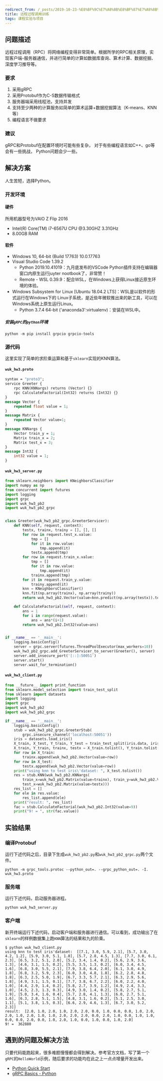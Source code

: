 ```yaml
---
redirect_from: /_posts/2019-10-23-%E8%BF%9C%E7%A8%8B%E8%BF%87%E7%A8%8B%E8%B0%83%E7%94%A8%E8%AE%AD%E7%BB%83/
title: 远程过程调用训练
tags: 课程实验与项目
---
```

## 问题描述

远程过程调用（RPC）将网络编程变得非常简单。根据所学的RPC相关原理，实现客户端-服务器通信，并进行简单的计算如数据库查询、算术计算、数据挖掘、深度学习推导等。

### 要求

1. 采用gRPC
2. 采用Protobuf作为C-S数据传输格式
3. 服务器端采用线程池，支持并发
4. 支持至少两种的计算服务如简单的算术运算+数据挖掘算法（K-means、KNN等）
5. 编程语言不做要求

### 建议

gRPC和Protobuf在配置环境时可能有些复杂， 对于有些编程语言如C++、go等会有一些挑战， Python问题会少一些。

## 解决方案

人生苦短，选择Python。

### 开发环境

#### 硬件

所用机器型号为VAIO Z Flip 2016

- Intel(R) Core(TM) i7-6567U CPU @3.30GHZ 3.31GHz
- 8.00GB RAM

#### 软件

- Windows 10, 64-bit (Build 17763) 10.0.17763
- Visual Studio Code 1.39.2
  - Python 2019.10.41019：九月底发布的VSCode Python插件支持在编辑器窗口内原生运行juyter nootbook了，非常赞！
  - Remote - WSL 0.39.9：配合WSL，在Windows上获得Linux接近原生环境的体验。
- Windows Subsystem for Linux [Ubuntu 18.04.2 LTS]：WSL是以软件的形式运行在Windows下的 Linux子系统，是近些年微软推出来的新工具，可以在Windows系统上原生运行Linux。
  - Python 3.7.4 64-bit ('anaconda3':virtualenv)：安装在WSL中。

##### 安装`gRPC`的`python`环境

```shell
python -m pip install grpcio grpcio-tools
```

### 源代码

这里实现了简单的求阶乘运算和基于`sklearn`实现的KNN算法。

#### `wuk_hw3.proto`

```proto
syntax = "proto3";
service Greeter {
    rpc KNN(KNNargs) returns (Vector) {}
    rpc CalculateFactorial(Int32) returns (Int32) {}
}
message Vector {
    repeated float value = 1;
}
message Matrix {
    repeated Vector value=1;
}
message KNNargs {
    Vector train_y = 1;
    Matrix train_x = 2;
    Matrix test_x = 3;
}
message Int32 {
    int32 value = 1;
}
```

#### `wuk_hw3_server.py`

```python
from sklearn.neighbors import KNeighborsClassifier
import numpy as np
from concurrent import futures
import logging
import grpc
import wuk_hw3_pb2
import wuk_hw3_pb2_grpc


class Greeter(wuk_hw3_pb2_grpc.GreeterServicer):
    def KNN(self, request, context):
        testx, trainx, trainy = [], [], []
        for row in request.test_x.value:
            tmp = []
            for it in row.value:
                tmp.append(it)
            testx.append(tmp)
        for row in request.train_x.value:
            tmp = []
            for it in row.value:
                tmp.append(it)
            trainx.append(tmp)
        for it in request.train_y.value:
            trainy.append(it)
        knn = KNeighborsClassifier()
        knn.fit(np.array(trainx), np.array(trainy))
        return wuk_hw3_pb2.Vector(value=knn.predict(np.array(testx)).tolist())

    def CalculateFactorial(self, request, context):
        ans = 1
        for i in range(request.value):
            ans = ans*(i+1)
        return wuk_hw3_pb2.Int32(value=ans)


if __name__ == '__main__':
    logging.basicConfig()
    server = grpc.server(futures.ThreadPoolExecutor(max_workers=10))
    wuk_hw3_pb2_grpc.add_GreeterServicer_to_server(Greeter(), server)
    server.add_insecure_port('[::]:50051')
    server.start()
    server.wait_for_termination()
```

#### `wuk_hw3_client.py`

```python
from __future__ import print_function
from sklearn.model_selection import train_test_split
from sklearn import datasets
import logging
import grpc
import wuk_hw3_pb2
import wuk_hw3_pb2_grpc

if __name__ == '__main__':
    logging.basicConfig()
    stub = wuk_hw3_pb2_grpc.GreeterStub(
        grpc.insecure_channel('localhost:50051'))
    iris = datasets.load_iris()
    X_train, X_test, Y_train, Y_test = train_test_split(iris.data, iris.target)
    X_train, Y_train, trainx, testx = X_train.tolist(), Y_train.tolist(), [], []
    for row in X_train:
        trainx.append(wuk_hw3_pb2.Vector(value=row))
    for row in X_test:
        testx.append(wuk_hw3_pb2.Vector(value=row))
    print("using knn to test iris\'dataset: ", X_test.tolist())
    res = stub.KNN(wuk_hw3_pb2.KNNargs(
        train_x=wuk_hw3_pb2.Matrix(value=trainx), train_y=wuk_hw3_pb2.Vector(value=Y_train),
        test_x=wuk_hw3_pb2.Matrix(value=testx)))
    res_list = []
    for ele in res.value:
        res_list.append(ele)
    print("result: ", res_list)
    fac = stub.CalculateFactorial(wuk_hw3_pb2.Int32(value=9))
    print("9! = ", str(fac.value))
```

## 实验结果

### 编译Protobuf

运行下述代码之后，目录下生成`wuk_hw3_pb2.py`和`wuk_hw3_pb2_grpc.py`两个文件。

```shell
python -m grpc_tools.protoc --python_out=. --grpc_python_out=. -I. wuk_hw3.proto
```

### 服务端

运行下述代码，启动服务器进程。

```shell
python wuk_hw3_server.py
```

### 客户端

新开终端运行下述代码，启动客户端和服务器进行通信。可以看到，成功输出了在`sklearn`的样例数据集上跑`KNN`算法的结果和九的阶乘。

```shell
$ python wuk_hw3_client.py
using knn to test iris'dataset:  [[7.1, 3.0, 5.9, 2.1], [5.7, 3.0, 4.2, 1.2], [5.9, 3.0, 5.1, 1.8], [5.7, 2.8, 4.5, 1.3], [7.7, 3.0, 6.1, 2.3], [6.5, 3.2, 5.1, 2.0], [5.2, 3.4, 1.4, 0.2], [5.6, 2.9, 3.6, 1.3], [4.6, 3.1, 1.5, 0.2], [5.5, 3.5, 1.3, 0.2], [6.0, 3.4, 4.5, 1.6], [6.8, 3.0, 5.5, 2.1], [7.9, 3.8, 6.4, 2.0], [6.1, 3.0, 4.9, 1.8], [6.8, 3.2, 5.9, 2.3], [6.0, 3.0, 4.8, 1.8], [6.2, 2.8, 4.8, 1.8], [6.3, 2.5, 5.0, 1.9], [6.7, 3.3, 5.7, 2.1], [6.3, 2.9, 5.6, 1.8], [4.9, 3.1, 1.5, 0.1], [7.7, 3.8, 6.7, 2.2], [6.0, 2.2, 4.0, 1.0], [4.4, 2.9, 1.4, 0.2], [5.8, 2.7, 3.9, 1.2], [4.9, 2.4, 3.3, 1.0], [4.5, 2.3, 1.3, 0.3], [4.9, 3.0, 1.4, 0.2], [5.8, 2.7, 5.1, 1.9], [5.0, 3.4, 1.6, 0.4], [5.7, 2.8, 4.1, 1.3], [6.0, 2.7, 5.1, 1.6], [6.3, 2.8, 5.1, 1.5], [4.8, 3.1, 1.6, 0.2], [5.1, 2.5, 3.0, 1.1], [5.1, 3.8, 1.5, 0.3], [6.6, 2.9, 4.6, 1.3], [6.7, 3.0, 5.2, 2.3]]
result:  [2.0, 1.0, 2.0, 1.0, 2.0, 2.0, 0.0, 1.0, 0.0, 0.0, 1.0, 2.0, 2.0, 1.0, 2.0, 1.0, 1.0, 2.0, 2.0, 2.0, 0.0, 2.0, 1.0, 0.0, 1.0, 1.0, 0.0, 0.0, 2.0, 0.0, 1.0, 2.0, 1.0, 0.0, 1.0, 0.0, 1.0, 2.0]
9! =  362880
```

## 遇到的问题及解决方法

只要代码能跑起来，很多难题慢慢都会得到解决。参考官方文档，写了第一个`gRPC`的`HelloWorld`示例，随后要求的功能均在此之上一点点增量开发出来。

- [Python Quick Start](https://grpc.io/docs/quickstart/python/)
- [gRPC Basics - Python](https://grpc.io/docs/tutorials/basic/python/)
